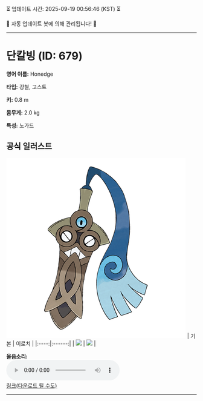 
⏳ 업데이트 시간: 2025-09-19 00:56:46 (KST) ⏳

🤖 자동 업데이트 봇에 의해 관리됩니다! 🤖

---

# 단칼빙 (ID: 679)
**영어 이름:** Honedge

**타입:** 강철, 고스트

**키:** 0.8 m

**몸무게:** 2.0 kg

**특성:** 노가드

## 공식 일러스트
![](https://raw.githubusercontent.com/PokeAPI/sprites/master/sprites/pokemon/other/official-artwork/679.png)
| 기본 | 이로치 |
|:----:|:------:|
| <img src="http://play.pokemonshowdown.com/sprites/ani/honedge.gif" width="200"> | <img src="http://play.pokemonshowdown.com/sprites/ani-shiny/honedge.gif" width="200"> |

**울음소리:**<br><audio controls src="https://raw.githubusercontent.com/PokeAPI/cries/main/cries/pokemon/latest/679.ogg"></audio><br> [링크(다운로드 될 수도)](https://raw.githubusercontent.com/PokeAPI/cries/main/cries/pokemon/latest/679.ogg)


---
